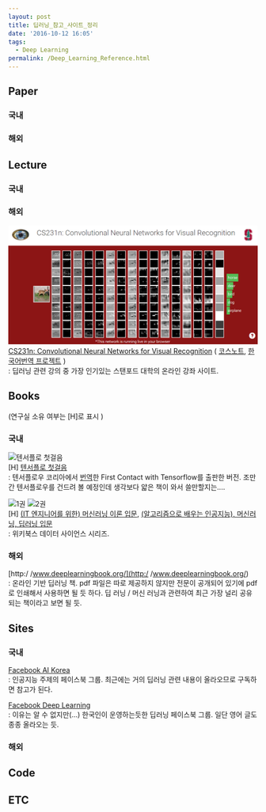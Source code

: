 ```yaml
---
layout: post
title: 딥러닝_참고_사이트_정리
date: '2016-10-12 16:05'
tags:
  - Deep Learning
permalink: /Deep_Learning_Reference.html
---
```


## Paper
### 국내

### 해외

## Lecture
### 국내

### 해외
![CS231n](\images\2016-10-12_Deep_Learning_Reference\cs231n.png)  
[CS231n: Convolutional Neural Networks for Visual Recognition](http://cs231n.stanford.edu/) ( [코스노트](http://cs231n.github.io/), [한국어번역 프로젝트](http://aikorea.org/cs231n/) )  
: 딥러닝 관련 강의 중 가장 인기있는 스탠포드 대학의 온라인 강좌 사이트.


## Books  
(연구실 소유 여부는 [H]로 표시 )
### 국내
![텐서플로 첫걸음](http://image.yes24.com/momo/TopCate0001/kepub/M_542323.jpg)  
[H] [텐서플로 첫걸음](http://www.yes24.com/24/goods/30547754?scode=032&OzSrank=1)  
: 텐서플로우 코리아에서 [번역](https://tensorflowkorea.wordpress.com/%ED%85%90%EC%84%9C%ED%94%8C%EB%A1%9C-%EC%B2%AB%EA%B1%B8%EC%9D%8C/)한 First Contact with Tensorflow를 출판한 버전. 조만간 텐서플로우를 건드려 볼 예정인데 생각보다 얇은 책이 와서 쓸만할지는....

![1권](http://image.yes24.com/momo/TopCate823/MidCate008/82271475.jpg)
![2권](http://image.yes24.com/momo/TopCate855/MidCate002/85414678.jpg)  
[H] [(IT 엔지니어를 위한) 머신러닝 이론 입문](http://www.yes24.com/24/goods/28191508?scode=032&OzSrank=1), [(알고리즘으로 배우는 인공지능), 머신러닝, 딥러닝 입문](http://www.yes24.com/24/goods/29229139?CategoryNumber=001001003031005&Pcode=011)  
: 위키북스 데이터 사이언스 시리즈.

### 해외
[http:/ /www.deeplearningbook.org/](http:/ /www.deeplearningbook.org/)  
: 온라인 기반 딥러닝 책. pdf 파일은 따로 제공하지 않지만 전문이 공개되어 있기에 pdf로 인쇄해서 사용하면 될 듯 하다. 딥 러닝 / 머신 러닝과 관련하여 최근 가장 널리 공유되는 책이라고 보면 될 듯.

## Sites
### 국내
[Facebook AI Korea](https://www.facebook.com/groups/AIKoreaOpen)  
: 인공지능 주제의 페이스북 그룹. 최근에는 거의 딥러닝 관련 내용이 올라오므로 구독하면 참고가 된다.

[Facebook Deep Learning](https://www.facebook.com/groups/DeepLearnng)  
: 이유는 알 수 없지만(...) 한국인이 운영하는듯한 딥러닝 페이스북 그룹. 일단 영어 글도 종종 올라오는 듯.

### 해외


## Code



## ETC

